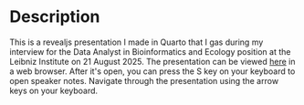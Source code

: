 # Description
This is a revealjs presentation I made in Quarto that I gas during my interview for the Data Analyst in Bioinformatics and Ecology position at the Leibniz Institute on 21 August 2025. The presentation can be viewed [here](https://mrguyperson.github.io/leibniz_interview/index.html) in a web browser. After it's open, you can press the S key on your keyboard to open speaker notes. Navigate through the presentation using the arrow keys on your keyboard.
